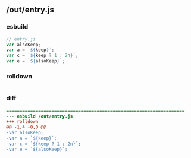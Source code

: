 ## /out/entry.js
### esbuild
```js
// entry.js
var alsoKeep;
var a = `${keep}`;
var c = `${keep ? 1 : 2n}`;
var e = `${alsoKeep}`;
```
### rolldown
```js

```
### diff
```diff
===================================================================
--- esbuild	/out/entry.js
+++ rolldown	
@@ -1,4 +0,0 @@
-var alsoKeep;
-var a = `${keep}`;
-var c = `${keep ? 1 : 2n}`;
-var e = `${alsoKeep}`;

```

